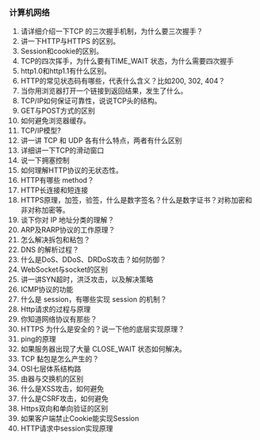 
### 计算机网络
1. 请详细介绍一下TCP 的三次握手机制，为什么要三次握手？
2. 讲一下HTTP与HTTPS 的区别。
3. Session和cookie的区别。
4. TCP的四次挥手，为什么要有TIME_WAIT 状态，为什么需要四次握手
5. http1.0和http1.1有什么区别。
6.  HTTP的常见状态码有哪些，代表什么含义？比如200, 302, 404？
7. 当你用浏览器打开一个链接到返回结果，发生了什么。
8. TCP/IP如何保证可靠性，说说TCP头的结构。
9. GET与POST方式的区别
10. 如何避免浏览器缓存。
11. TCP/IP模型?
12. 讲一讲 TCP 和 UDP 各有什么特点，两者有什么区别
13. 详细讲一下TCP的滑动窗口
14. 说一下拥塞控制
15. 如何理解HTTP协议的无状态性。
16. HTTP有哪些 method？
17. HTTP长连接和短连接
18. HTTPS原理，加签，验签，什么是数字签名？什么是数字证书？对称加密和非对称加密等。
19. 谈下你对 IP 地址分类的理解？
20. ARP及RARP协议的工作原理？
21. 怎么解决拆包和粘包？
22. DNS 的解析过程？
23. 什么是DoS、DDoS、DRDoS攻击？如何防御？
24. WebSocket与socket的区别
25. 讲一讲SYN超时，洪泛攻击，以及解决策略
26. ICMP协议的功能
27. 什么是 session，有哪些实现 session 的机制？
28. Http请求的过程与原理
29. 你知道网络协议有那些？
30. HTTPS 为什么是安全的？说一下他的底层实现原理？
31. ping的原理
32. 如果服务器出现了大量 CLOSE_WAIT 状态如何解决。
33. TCP 黏包是怎么产生的？
34. OSI七层体系结构路
35. 由器与交换机的区别
36. 什么是XSS攻击，如何避免
37. 什么是CSRF攻击，如何避免
38. Https双向和单向验证的区别
39. 如果客户端禁止Cookie能实现Session
40. HTTP请求中session实现原理